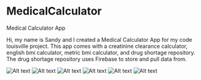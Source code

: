 # MedicalCalculator
Medical Calculator App 

Hi, my name is Sandy and I created a Medical Calculator App for my code louisville project. This app comes with a creatinine clearance calculator, english bmi calculator, metric bmi calculator, and drug shortage repository. The drug shortage repository uses Firebase to store and pull data from. 


![Alt text](https://dl.dropboxusercontent.com/u/94614686/screens/screen1.png "Menu Screen") ![Alt text](https://dl.dropboxusercontent.com/u/94614686/screens/screen2.png "Menu Screen") ![Alt text](https://dl.dropboxusercontent.com/u/94614686/screens/screen3.png "Menu Screen") ![Alt text](https://dl.dropboxusercontent.com/u/94614686/screens/screen4.png "Menu Screen") ![Alt text](https://dl.dropboxusercontent.com/u/94614686/screens/screen5.png "Menu Screen") ![Alt text](https://dl.dropboxusercontent.com/u/94614686/screens/icon.sketch "Menu Screen")
